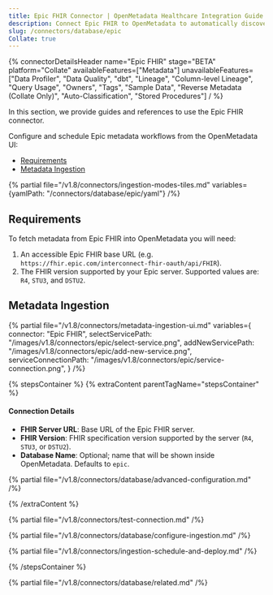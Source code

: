 ```yaml
---
title: Epic FHIR Connector | OpenMetadata Healthcare Integration Guide
description: Connect Epic FHIR to OpenMetadata to automatically discover, catalog, and manage your Epic FHIR metadata. Step-by-step configuration guide.
slug: /connectors/database/epic
Collate: true
---
```


{% connectorDetailsHeader
name="Epic FHIR"
stage="BETA"
platform="Collate"
availableFeatures=["Metadata"]
unavailableFeatures=["Data Profiler", "Data Quality", "dbt", "Lineage", "Column-level Lineage", "Query Usage", "Owners", "Tags", "Sample Data", "Reverse Metadata (Collate Only)", "Auto-Classification", "Stored Procedures"]
/ %}

In this section, we provide guides and references to use the Epic FHIR connector.

Configure and schedule Epic metadata workflows from the OpenMetadata UI:

- [Requirements](#requirements)
- [Metadata Ingestion](#metadata-ingestion)

{% partial file="/v1.8/connectors/ingestion-modes-tiles.md" variables={yamlPath: "/connectors/database/epic/yaml"} /%}

## Requirements

To fetch metadata from Epic FHIR into OpenMetadata you will need:

1. An accessible Epic FHIR base URL (e.g. `https://fhir.epic.com/interconnect-fhir-oauth/api/FHIR`).
2. The FHIR version supported by your Epic server. Supported values are: `R4`, `STU3`, and `DSTU2`.

## Metadata Ingestion

{% partial 
  file="/v1.8/connectors/metadata-ingestion-ui.md" 
  variables={
    connector: "Epic FHIR", 
    selectServicePath: "/images/v1.8/connectors/epic/select-service.png",
    addNewServicePath: "/images/v1.8/connectors/epic/add-new-service.png",
    serviceConnectionPath: "/images/v1.8/connectors/epic/service-connection.png",
} 
/%}

{% stepsContainer %}
{% extraContent parentTagName="stepsContainer" %}

#### Connection Details

- **FHIR Server URL**: Base URL of the Epic FHIR server.
- **FHIR Version**: FHIR specification version supported by the server (`R4`, `STU3`, or `DSTU2`).
- **Database Name**: Optional; name that will be shown inside OpenMetadata. Defaults to `epic`.

{% partial file="/v1.8/connectors/database/advanced-configuration.md" /%}

{% /extraContent %}

{% partial file="/v1.8/connectors/test-connection.md" /%}

{% partial file="/v1.8/connectors/database/configure-ingestion.md" /%}

{% partial file="/v1.8/connectors/ingestion-schedule-and-deploy.md" /%}

{% /stepsContainer %}

{% partial file="/v1.8/connectors/database/related.md" /%}
